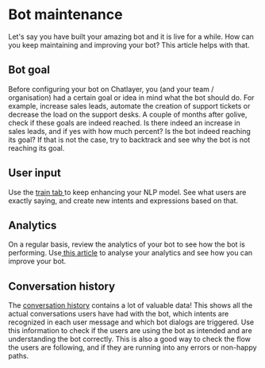 # Bot maintenance

Let's say you have built your amazing bot and it is live for a while. How can you keep maintaining and improving your bot? This article helps with that.

## Bot goal

Before configuring your bot on Chatlayer, you (and your team / organisation) had a certain goal or idea in mind what the bot should do. For example, increase sales leads, automate the creation of support tickets or decrease the load on the support desks. A couple of months after golive, check if these goals are indeed reached. Is there indeed an increase in sales leads, and if yes with how much percent? Is the bot indeed reaching its goal? If that is not the case, try to backtrack and see why the bot is not reaching its goal.

## User input

Use the [train tab ](bot-maintenance.md#bot-goal)to keep enhancing your NLP model. See what users are exactly saying, and create new intents and expressions based on that.&#x20;

## Analytics

On a regular basis, review the analytics of your bot to see how the bot is performing. Use[ this article](https://docs.chatlayer.ai/bot-answers/analytics) to analyse your analytics and see how you can improve your bot.

## Conversation history

The [conversation history](https://docs.chatlayer.ai/bot-answers/user-messages) contains a lot of valuable data! This shows all the actual conversations users have had with the bot, which intents are recognized in each user message and which bot dialogs are triggered. Use this information to check if the users are using the bot as intended and are understanding the bot correctly. This is also a good way to check the flow the users are following, and if they are running into any errors or non-happy paths.&#x20;
